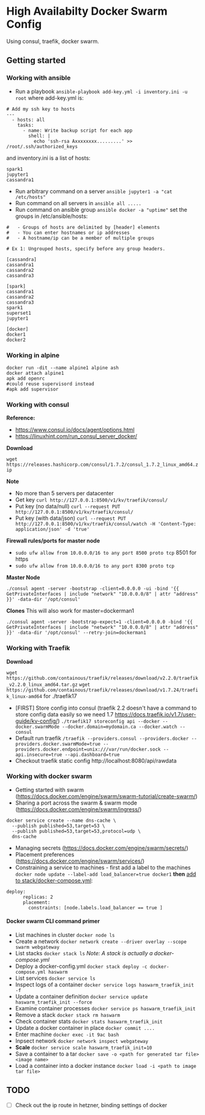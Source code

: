 # High Availabilty Docker Swarm Config
Using consul, traefik, docker swarm.

## Getting started

### Working with ansible
* Run a playbook ```ansible-playbook add-key.yml -i inventory.ini -u root``` where add-key.yml is:
```
# Add my ssh key to hosts
---
  - hosts: all
    tasks:
      - name: Write backup script for each app
        shell: |
          echo 'ssh-rsa Axxxxxxxx.........' >> /root/.ssh/authorized_keys
```
and inventory.ini is a list of hosts:
```
spark1
jupyter1
cassandra1
```
* Run arbitrary command on a server ```ansible jupyter1 -a "cat /etc/hosts"```
* Run command on all servers in ```ansible all .....```
* Run command on ansible group ```ansible docker -a "uptime"``` set the groups in /etc/ansible/hosts:
```
#   - Groups of hosts are delimited by [header] elements
#   - You can enter hostnames or ip addresses
#   - A hostname/ip can be a member of multiple groups

# Ex 1: Ungrouped hosts, specify before any group headers.

[cassandra]
cassandra1
cassandra2
cassandra3

[spark]
cassandra1
cassandra2
cassandra3
spark1
superset1
jupyter1

[docker]
docker1
docker2
```

### Working in alpine
```
docker run -dit --name alpine1 alpine ash
docker attach alpine1
apk add openrc
#could reuse supervisord instead
#apk add supervisor
```

### Working with consul
**Reference:**
* https://www.consul.io/docs/agent/options.html
* https://linuxhint.com/run_consul_server_docker/

**Download**

```wget https://releases.hashicorp.com/consul/1.7.2/consul_1.7.2_linux_amd64.zip```

**Note**
* No more than 5 servers per datacenter
* Get key ```curl http://127.0.0.1:8500/v1/kv/traefik/consul/```
* Put key (no data/null) ```curl --request PUT http://127.0.0.1:8500/v1/kv/traefik/consul/```
* Put key (with data/json) ```curl --request PUT http://127.0.0.1:8500/v1/kv/traefik/consul/watch -H 'Content-Type: application/json' -d 'true'```

**Firewall rules/ports for master node**
* ```sudo ufw allow from 10.0.0.0/16 to any port 8500 proto tcp``` 8501 for https
* ```sudo ufw allow from 10.0.0.0/16 to any port 8300 proto tcp```

**Master Node**
```
./consul agent -server -bootstrap -client=0.0.0.0 -ui -bind '{{ GetPrivateInterfaces | include "network" "10.0.0.0/8" | attr "address" }}' -data-dir '/opt/consul'
```
**Clones**
This will also work for master=dockerman1
```
./consul agent -server -bootstrap-expect=1 -client=0.0.0.0 -bind '{{ GetPrivateInterfaces | include "network" "10.0.0.0/8" | attr "address" }}' -data-dir '/opt/consul' --retry-join=dockerman1
```
### Working with Traefik

**Download**

```wget https://github.com/containous/traefik/releases/download/v2.2.0/traefik_v2.2.0_linux_amd64.tar.gz```
```wget https://github.com/containous/traefik/releases/download/v1.7.24/traefik_linux-amd64``` for ./traefik17

* [FIRST] Store config into consul (traefik 2.2 doesn't have a command to store config data easily so we need 1.7 https://docs.traefik.io/v1.7/user-guide/kv-config/) ```./traefik17 storeconfig api --docker --docker.swarmMode --docker.domain=mydomain.ca --docker.watch --consul```
* Default run traefik ```/traefik --providers.consul --providers.docker --providers.docker.swarmMode=true --providers.docker.endpoint=unix:///var/run/docker.sock --api.insecure=true --api.dashboard=true```
* Checkout traefik static config http://localhost:8080/api/rawdata


### Working with docker swarm
* Getting started with swarm (https://docs.docker.com/engine/swarm/swarm-tutorial/create-swarm/)
* Sharing a port across the swarm  & swarm mode (https://docs.docker.com/engine/swarm/ingress/)
```
docker service create --name dns-cache \
  --publish published=53,target=53 \
  --publish published=53,target=53,protocol=udp \
  dns-cache
```
* Managing secrets (https://docs.docker.com/engine/swarm/secrets/)
* Placement preferences (https://docs.docker.com/engine/swarm/services/)
* Constraining a service to machines - first add a label to the machines ```docker node update --label-add load_balancer=true docker1``` **then** [add to stack/docker-compose.yml](https://www.sweharris.org/post/2017-07-30-docker-placement/):
```
deploy:
      replicas: 2
      placement:
        constraints: [node.labels.load_balancer == true ]
```

#### Docker swarm CLI command primer
* List machines in cluster ```docker node ls```
* Create a network ```docker network create --driver overlay --scope swarm webgateway```
* List stacks ```docker stack ls``` _Note: A stack is actually a docker-compose.yml_
* Deploy a docker-config.yml ```docker stack deploy -c docker-compose.yml haswarm```
* List services ```docker service ls```
* Inspect logs of a container ```docker service logs haswarm_traefik_init -f```
* Update a container definition ```docker service update haswarm_traefik_init --force```
* Examine container processes ```docker service ps haswarm_traefik_init```
* Remove a stack ```docker stack rm haswarm```
* Check container stats ```docker stats haswarm_traefik_init```
* Update a docker container in place ```docker commit ....```
* Enter machine ```docker exec -it 9ac bash```
* Inpsect network ```docker network inspect webgateway```
* **Scale** ```docker service scale haswarm_traefik_init=10```
* Save a container to a tar ```docker save -o <path for generated tar file> <image name>```
* Load a container into a docker instance ```docker load -i <path to image tar file>```

## TODO
- [ ] Check out the ip route in hetzner, binding settings of docker
